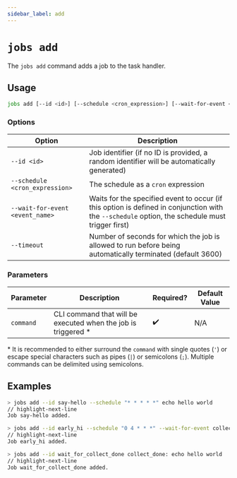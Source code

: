 ```yaml
---
sidebar_label: add
---
```


# `jobs add`

The `jobs add` command adds a job to the task handler.

## Usage

```bash
jobs add [--id <id>] [--schedule <cron_expression>] [--wait-for-event <event_name>] <command>
```

### Options

| Option                          | Description                                                                                                                                     |
| ------------------------------- | ----------------------------------------------------------------------------------------------------------------------------------------------- |
| `--id <id>`                     | Job identifier (if no ID is provided, a random identifier will be automatically generated)                                                      |
| `--schedule <cron_expression>`  | The schedule as a `cron` expression                                                                                                             |
| `--wait-for-event <event_name>` | Waits for the specified event to occur (if this option is defined in conjunction with the `--schedule` option, the schedule must trigger first) |
| `--timeout`                     | Number of seconds for which the job is allowed to run before being automatically terminated (default 3600)                                      |

### Parameters

| Parameter | Description                                                    | Required? | Default Value |
| --------- | -------------------------------------------------------------- | --------- | ------------- |
| `command` | CLI command that will be executed when the job is triggered \* | ✔️        | N/A           |

\* It is recommended to either surround the `command` with single quotes (`'`) or escape special characters such as pipes (`|`) or semicolons (`;`). Multiple commands can be delimited using semicolons.

## Examples

```bash title="Print 'hello world' to the console every minute"
> jobs add --id say-hello --schedule "* * * * *" echo hello world
// highlight-next-line
Job say-hello added.
```

```bash title="At 4am each morning, wait for message of type collect_done and print a message"
> jobs add --id early_hi --schedule "0 4 * * *" --wait-for-event collect_done 'match is("volume") | format id'
// highlight-next-line
Job early_hi added.
```

```bash title="Wait for message of type collect_done and print a message"
> jobs add --id wait_for_collect_done collect_done: echo hello world
// highlight-next-line
Job wait_for_collect_done added.
```
